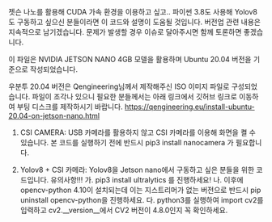 젯슨 나노를 활용해 CUDA 가속 환경을 이용하고 싶고.. 파이썬 3.8도 사용해 Yolov8도 구동하고 싶으신 분들이라면 이 코드와 설명이 도움될 것입니다.
버전업 관련 내용은 지속적으로 남기겠습니다.
문제가 발생할 경우 이슈로 달아주시면 함께 토론하면 좋겠습니다.

이 파일은 NVIDIA JETSON NANO 4GB 모델을 활용하며 Ubuntu 20.04 버전을 기준으로 작성되었습니다.

우분투 20.04 버전은 Qengineering님께서 제작해주신 ISO 이미지 파일로 구성되었습니다.
파일이 조각나 있으니 필요한 분들께서는 아래 링크에서 깃허브 링크로 이동하여 부팅 디스크를 제작하시기 바랍니다.
https://qengineering.eu/install-ubuntu-20.04-on-jetson-nano.html

1. CSI CAMERA: USB 카메라를 활용하지 않고 CSI 카메라를 이용해 화면을 켤 수 있습니다.
   본 코드를 실행하기 전에 반드시 pip3 install nanocamera 가 필요합니다.

2. Yolov8 + CSI 카메라: Yolov8을 Jetson nano에서 구동하고 싶은 분들을 위한 코드입니다.
   유의사항!!!
     가. pip3 install ultralytics 를 진행하세요!
     나. 이후에 opencv-python 4.10이 설치되는데 이는 지스트리머가 없는 버전으로 반드시 pip uninstall opencv-python을 진행하세요.
     다. python3를 실행하여 import cv2를 입력하고 cv2.__version__에서 CV2 버전이 4.8.0인지 꼭 확인하세요.
